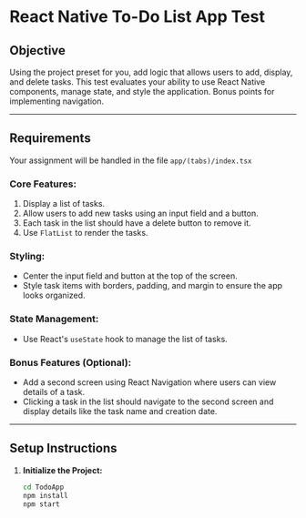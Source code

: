 # React Native To-Do List App Test

## Objective
Using the project preset for you, add logic that allows users to add, display, and delete tasks. This test evaluates your ability to use React Native components, manage state, and style the application. Bonus points for implementing navigation.

---

## Requirements
Your assignment will be handled in the file `app/(tabs)/index.tsx`

### Core Features:
1. Display a list of tasks.
2. Allow users to add new tasks using an input field and a button.
3. Each task in the list should have a delete button to remove it.
4. Use `FlatList` to render the tasks.

### Styling:
- Center the input field and button at the top of the screen.
- Style task items with borders, padding, and margin to ensure the app looks organized.

### State Management:
- Use React's `useState` hook to manage the list of tasks.

### Bonus Features (Optional):
- Add a second screen using React Navigation where users can view details of a task.
- Clicking a task in the list should navigate to the second screen and display details like the task name and creation date.

---

## Setup Instructions

1. **Initialize the Project:**
   ```bash
   cd TodoApp
   npm install
   npm start
